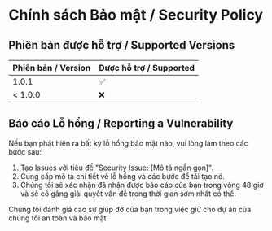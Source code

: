 # Chính sách Bảo mật / Security Policy

## Phiên bản được hỗ trợ / Supported Versions

| Phiên bản / Version | Được hỗ trợ / Supported |
| ------------------- | ----------------------- |
| 1.0.1               | :white_check_mark:      |
| < 1.0.0             | :x:                     |

## Báo cáo Lỗ hổng / Reporting a Vulnerability

Nếu bạn phát hiện ra bất kỳ lỗ hổng bảo mật nào, vui lòng làm theo các bước sau:

1. Tạo Issues với tiêu đề "Security Issue: [Mô tả ngắn gọn]".
2. Cung cấp mô tả chi tiết về lỗ hổng và các bước để tái tạo nó.
3. Chúng tôi sẽ xác nhận đã nhận được báo cáo của bạn trong vòng 48 giờ và sẽ cố gắng giải quyết vấn đề trong thời gian sớm nhất có thể.

Chúng tôi đánh giá cao sự giúp đỡ của bạn trong việc giữ cho dự án của chúng tôi an toàn và bảo mật.
